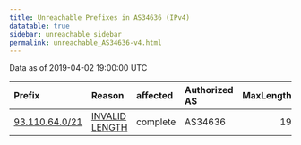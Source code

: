 ```yaml
---
title: Unreachable Prefixes in AS34636 (IPv4)
datatable: true
sidebar: unreachable_sidebar
permalink: unreachable_AS34636-v4.html
---
```


Data as of 2019-04-02 19:00:00 UTC


<div class="datatable-begin"></div>

| Prefix                                                 | Reason                                                                                                   | affected   | Authorized AS   |   MaxLength | Anchor                                         |   unreachable /24s |
|:-------------------------------------------------------|:---------------------------------------------------------------------------------------------------------|:-----------|:----------------|------------:|:-----------------------------------------------|-------------------:|
| [93.110.64.0/21](https://stat.ripe.net/93.110.64.0/21) | [INVALID LENGTH](https://rpki-validator.ripe.net/announcement-preview?asn=AS34636&prefix=93.110.64.0/21) | complete   | AS34636         |          19 | [RIPE](unreachable_RIPE_NCC_RPKI_Root-v4.html) |                  8 |

<div class="datatable-end"></div>